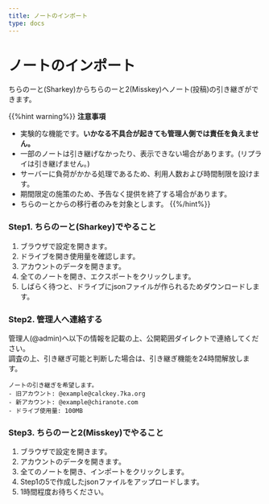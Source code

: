 ```yaml
---
title: ノートのインポート
type: docs
---
```


# ノートのインポート

ちらのーと(Sharkey)からちらのーと2(Misskey)へノート(投稿)の引き継ぎができます。

{{%hint warning%}}
**注意事項**  
- 実験的な機能です。**いかなる不具合が起きても管理人側では責任を負えません。**
- 一部のノートは引き継げなかったり、表示できない場合があります。(リプライは引き継げません。)
- サーバーに負荷がかかる処理であるため、利用人数および時間制限を設けます。
- 期間限定の施策のため、予告なく提供を終了する場合があります。
- ちらのーとからの移行者のみを対象とします。
{{%/hint%}}

### Step1. ちらのーと(Sharkey)でやること

1. ブラウザで設定を開きます。
2. ドライブを開き使用量を確認します。
3. アカウントのデータを開きます。
4. 全てのノートを開き、エクスポートをクリックします。
5. しばらく待つと、ドライブにjsonファイルが作られるためダウンロードします。

### Step2. 管理人へ連絡する

管理人(@admin)へ以下の情報を記載の上、公開範囲ダイレクトで連絡してください。  
調査の上、引き継ぎ可能と判断した場合は、引き継ぎ機能を24時間解放します。

```
ノートの引き継ぎを希望します。
- 旧アカウント: @example@calckey.7ka.org
- 新アカウント: @example@chiranote.com
- ドライブ使用量: 100MB
```

### Step3. ちらのーと2(Misskey)でやること

1. ブラウザで設定を開きます。
2. アカウントのデータを開きます。
3. 全てのノートを開き、インポートをクリックします。
4. Step1の5で作成したjsonファイルをアップロードします。
5. 1時間程度お待ちください。
